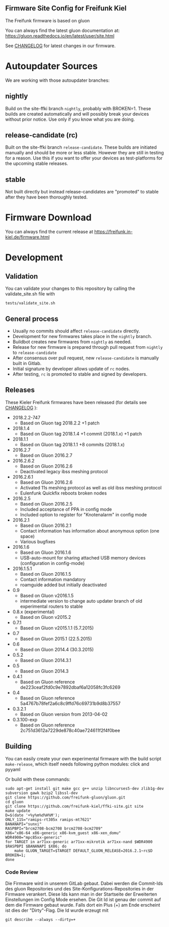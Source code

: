 Firmware Site Config for Freifunk Kiel
--------------------------------------

The Freifunk firmware is based on gluon

You can always find
the latest gluon documentation at:
https://gluon.readthedocs.io/en/latest/user/site.html

See [CHANGELOG](CHANGELOG.md) for latest changes in our firmware.

# Autoupdater Sources

We are working with those autoupdater branches:

## nightly
Build on the site-ffki branch `nightly`, probably with BROKEN=1.
These builds are created automatically and will possibly break your devices
without prior notice. Use only if you know what you are doing.

## release-candidate (rc)
Built on the site-ffki branch `release-candidate`. These builds are initiated manually
and should be more or less stable. However they are still in testing for a
reason. Use this if you want to offer your devices as test-platforms for the
upcoming stable releases.

## stable
Not built directly but instead release-candidates are "promoted" to stable
after they have been thoroughly tested.


# Firmware Download

You can always find the current release at https://freifunk.in-kiel.de/firmware.html

# Development

## Validation

You can validate your changes to this repository by calling the validate_site.sh file with

    tests/validate_site.sh

## General process

- Usually no commits should affect `release-candidate` directly.
- Development for new firmwares takes place in the `nightly` branch.
- Buildbot creates new firmwares from `nightly` as needed.
- Release for new firmware is prepared through pull request from `nightly` to `release-candidate`
- After consensus over pull request, new `release-candidate` is manually built in Gitlab.
- Initial signature by developer allows update of `rc` nodes.
- After testing, `rc` is promoted to stable and signed by developers.

## Releases

These Kieler Freifunk firmwares have been released (for details see [CHANGELOG](CHANGELOG.md) ):

- 2018.2.2-747
  - Based on Gluon tag 2018.2.2 +1 patch
- 2018.1.4
  - Based on Gluon tag 2018.1.4 +1 commit (2018.1.x) +1 patch
- 2018.1.1
  - Based on Gluon tag 2018.1.1 +8 commits (2018.1.x)
- 2016.2.7
  - Based on Gluon 2016.2.7
- 2016.2.6.2
  - Based on Gluon 2016.2.6
  - Deactivated legacy ibss meshing protocol
- 2016.2.6.1
  - Based on Gluon 2016.2.6
  - Activated 11s meshing protocol as well as old ibss meshing protocol
  - Eulenfunk Quickfix reboots broken nodes
- 2016.2.5
  - Based on Gluon 2016.2.5
  - Included acceptance of PPA in config mode
  - Included option to register for "Knotenalarm" in config mode
- 2016.2.1
  - Based on Gluon 2016.2.1
  - Contact information has information about anonymous option (one space)
  - Various bugfixes
- 2016.1.6
  - Based on Gluon 2016.1.6
  - USB-auto-mount for sharing attached USB memory devices (configuration in config-mode)
- 2016.1.5.1
  - Based on Gluon 2016.1.5
  - Contact information mandatory
  - roamguide added but initially deactivated
- 0.9
  - Based on Gluon v2016.1.5
  - intermediate version to change auto updater branch of old experimental routers to stable
- 0.8.x (experimental)
  - Based on Gluon v2015.2
- 0.7.1
  - Based on Gluon v2015.1.1 (5.7.2015)
- 0.7
  - Based on Gluon 2015.1 (22.5.2015)
- 0.6
  - Based on Gluon 2014.4 (30.3.2015)
- 0.5.2
  - Based on Gluon 2014.3.1
- 0.5
  - Based on Gluon 2014.3
- 0.4.1
  - Based on Gluon reference de223ceaf2fd0c9e7892dbaf6a12058fc3fc6269
- 0.4
  - Based on Gluon reference 5a4767b78fef2a6c8c9ffd76c69731b9d8b37557
- 0.3.2.1
  - Based on Gluon version from 2013-04-02
- 0.3.100-exp
  - Based on Gluon reference 2c751d3612a7229de878c40ae724611f2f4f0bee

## Building

You can easily create your own experimental firmware with the build script `make-release`,
which itself needs following python modules: click and pyyaml

Or build with these commands:

    sudo apt-get install git make gcc g++ unzip libncurses5-dev zlib1g-dev subversion gawk bzip2 libssl-dev
    git clone https://github.com/freifunk-gluon/gluon.git
    cd gluon
    git clone https://github.com/freifunk-kiel/ffki-site.git site
    make update
    D=$(date '+%y%m%d%H%M');
    ONLY_11S="ramips-rt305x ramips-mt7621"
    BANANAPI="sunxi"
    RASPBPI="brcm2708-bcm2708 brcm2708-bcm2709"
    X86="x86-64 x86-generic x86-kvm_guest x86-xen_domu"
    WDR4900="mpc85xx-generic"
    for TARGET in ar71xx-generic ar71xx-mikrotik ar71xx-nand $WDR4900 $RASPBPI $BANANAPI $X86; do
    	make GLUON_TARGET=$TARGET DEFAULT_GLUON_RELEASE=2016.2.1~rc$D BROKEN=1;
    done

### Code Review

Die Firmware wird in unserem GitLab gebaut. Dabei werden die Commit-Ids des 
gluon Repositories und des Site-Konfigurations-Repositories in der Firmware 
verankert. Diese Ids kann man in der Startseite der Erweiterten Einstellungen 
im Config Mode ersehen. Die Git Id ist genau der commit auf dem die Firmware 
gebaut wurde. Falls dort ein Plus (+) am Ende erscheint ist dies der 
"Dirty"-Flag. Die Id wurde erzeugt mit

    git describe --always --dirty=+
